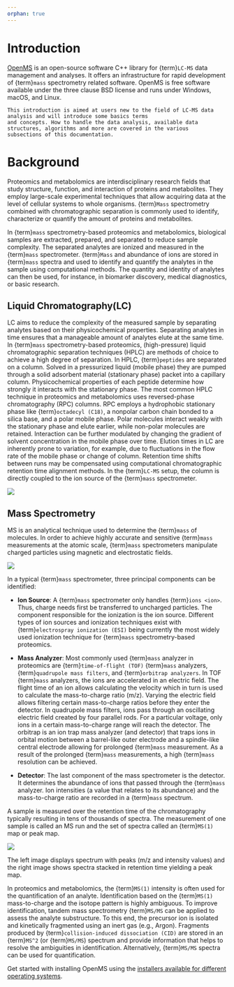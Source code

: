 ```yaml
---
orphan: true
---
```

Introduction
============

[OpenMS](http://www.openms.org/)
is an open-source software C++ library for {term}`LC-MS` data management and
analyses. It offers an infrastructure for rapid development of {term}`mass`
spectrometry related software. OpenMS is free software available under the
three clause BSD license and runs under Windows, macOS, and Linux.

```{note}
This introduction is aimed at users new to the field of LC-MS data analysis and will introduce some basics terms
and concepts. How to handle the data analysis, available data structures, algorithms and more are covered in the various
subsections of this documentation.
```

# Background

Proteomics and metabolomics are interdisciplinary research fields that study structure, function, and interaction of
proteins and metabolites. They employ large-scale experimental techniques that allow acquiring data at the level of
cellular systems to whole organisms. {term}`Mass` spectrometry combined with chromatographic separation is commonly used to
identify, characterize or quantify the amount of proteins and metabolites.

In {term}`mass` spectrometry-based proteomics and metabolomics, biological samples are extracted, prepared, and separated to
reduce sample complexity. The separated analytes are ionized and measured in the {term}`mass` spectrometer. {term}`Mass` and abundance
of ions are stored in {term}`mass` spectra and used to identify and quantify the analytes in the sample using computational
methods. The quantity and identity of analytes can then be used, for instance, in biomarker discovery, medical diagnostics,
or basic research.

## Liquid Chromatography(LC)

LC aims to reduce the complexity of the measured sample by separating analytes based on their physicochemical properties.
Separating analytes in time ensures that a manageable amount of analytes elute at the same time. In {term}`mass`
spectrometry-based proteomics, (high-pressure) liquid chromatographic separation techniques (HPLC) are methods of choice
to achieve a high degree of separation. In HPLC, {term}`peptides` are separated on a column. Solved in a pressurized liquid
(mobile phase) they are pumped through a solid adsorbent material (stationary phase) packet into a capillary column.
Physicochemical properties of each peptide determine how strongly it interacts with the stationary phase. The most
common HPLC technique in proteomics and metabolomics uses reversed-phase chromatography (RPC) columns. RPC employs a
hydrophobic stationary phase like {term}`octadecyl (C18)`, a nonpolar carbon chain bonded to a silica base, and a polar mobile
phase. Polar molecules interact weakly with the stationary phase and elute earlier, while non-polar molecules are retained.
Interaction can be further modulated by changing the gradient of solvent concentration in the mobile phase over time.
Elution times in LC are inherently prone to variation, for example, due to fluctuations in the flow rate of the mobile
phase or change of column. Retention time shifts between runs may be compensated using computational chromatographic
retention time alignment methods. In the {term}`LC-MS` setup, the column is directly coupled to the ion source of the {term}`mass`
spectrometer.


![](/images/introduction/introduction_LC.png)

## Mass Spectrometry

MS is an analytical technique used to determine the {term}`mass` of molecules. In order to achieve highly accurate and sensitive
{term}`mass` measurements at the atomic scale, {term}`mass` spectrometers manipulate charged particles using magnetic and electrostatic
fields.

![](/images/introduction/introduction_MS.png)

In a typical {term}`mass` spectrometer, three principal components can be identified:

- **Ion Source**: A {term}`mass` spectrometer only handles {term}`ions <ion>`. Thus, charge needs first be transferred to uncharged
  particles. The component responsible for the ionization is the ion source. Different types of ion sources and ionization
  techniques exist with {term}`electrospray ionization (ESI)` being currently the most widely used ionization technique
  for {term}`mass` spectrometry-based proteomics.

- **Mass Analyzer**: Most commonly used {term}`mass` analyzer in proteomics are {term}`time-of-flight (TOF)` {term}`mass` analyzers,
  {term}`quadrupole mass filters`, and {term}`orbitrap analyzers`. In TOF {term}`mass` analyzers, the ions are accelerated in an electric field.
  The flight time of an ion allows calculating the velocity which in turn is used to calculate the mass-to-charge ratio
  (m/z). Varying the electric field allows filtering certain mass-to-charge ratios before they enter the detector. In
  quadrupole mass filters, ions pass through an oscillating electric field created by four parallel rods. For a
  particular voltage, only ions in a certain mass-to-charge range will reach the detector. The orbitrap is an ion trap
  mass analyzer (and detector) that traps ions in orbital motion between a barrel-like outer electrode and a spindle-like
central electrode allowing for prolonged {term}`mass` measurement. As a result of the prolonged {term}`mass` measurements, a high {term}`mass`
  resolution can be achieved.

- **Detector**: The last component of the mass spectrometer is the detector. It determines the abundance of ions that
passed through the {term}`mass` analyzer. Ion intensities (a value that relates to its abundance) and the mass-to-charge ratio
are recorded in a {term}`mass` spectrum.

A sample is measured over the retention time of the chromatography typically resulting in tens of thousands of spectra.
The measurement of one sample is called an MS run and the set of spectra called an {term}`MS(1)` map or peak map.

![](/images/introduction/spectrum_peakmap.png)

The left image displays spectrum with peaks (m/z and intensity values) and the right image shows spectra stacked in
retention time yielding a peak map.


In proteomics and metabolomics, the {term}`MS(1)` intensity is often used for the quantification of an analyte. Identification based on the {term}`MS(1)` mass-to-charge and the isotope pattern is highly ambiguous. To improve identification, tandem mass spectrometry {term}`MS/MS` can be applied to assess the analyte substructure. To this end, the precursor ion is isolated and
kinetically fragmented using an inert gas (e.g., Argon). Fragments produced by {term}`collision-induced dissociation (CID)`
are stored in an {term}`MS^2` (or {term}`MS/MS`) spectrum and provide information that helps to resolve the ambiguities in identification.
Alternatively, {term}`MS/MS` spectra can be used for quantification.


Get started with installing OpenMS using the [installers available for different operating systems](/openms-applications-and-tools/installation.md).
